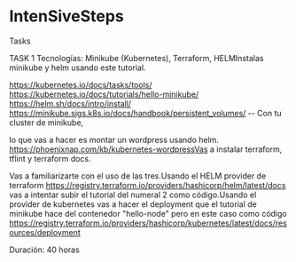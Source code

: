 # IntenSiveSteps
Tasks

TASK 1
Tecnologías: Minikube (Kubernetes), Terraform, HELMInstalas minikube y helm usando este tutorial.

https://kubernetes.io/docs/tasks/tools/ 
https://kubernetes.io/docs/tutorials/hello-minikube/ 
https://helm.sh/docs/intro/install/ 
https://minikube.sigs.k8s.io/docs/handbook/persistent_volumes/  -- Con tu cluster de minikube, 

lo que vas a hacer es montar un wordpress usando helm.  https://phoenixnap.com/kb/kubernetes-wordpressVas a instalar terraform, tflint y terraform docs.

Vas a familiarizarte con el uso de las tres.Usando el HELM provider  de terraform  https://registry.terraform.io/providers/hashicorp/helm/latest/docs vas a intentar subir el tutorial del numeral 2 como código.Usando el provider de kubernetes vas a hacer el deployment que el tutorial de minikube hace del contenedor "hello-node"  pero en este caso como código  https://registry.terraform.io/providers/hashicorp/kubernetes/latest/docs/resources/deployment

Duración: 40 horas
